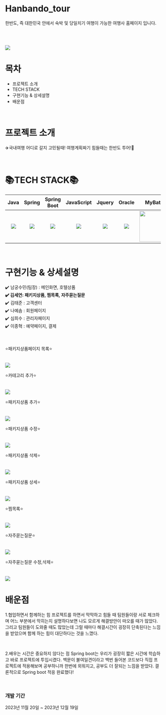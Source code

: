 <h1>Hanbando_tour</h1> 

<p>한반도, 즉 대한민국 안에서 숙박 및 당일치기 여행이 가능한 여행사 홈페이지 입니다.</p><br><br>

<img src="https://img1.daumcdn.net/thumb/R1280x0/?scode=mtistory2&fname=https%3A%2F%2Fblog.kakaocdn.net%2Fdn%2FGH1k0%2FbtsFz8rg4LG%2FpYKXLROjxHLbXq2EQpyNKK%2Fimg.png"><br>


<h1>목차</h1>
<ul>
 <li>프로젝트 소개</li>
 <li>TECH STACK</li>
 <li>구현기능 & 상세설명</li>
 <li>배운점</li>
</ul><br>

<h1>프로젝트 소개</h1>
<p>✈️국내여행 어디로 갈지 고민될때! 여행계획짜기 힘들때는 한반도 투어!🚅</p><br>

<h1>📚TECH STACK📚</h1>
<table>
<thead>
<tr>
<th align="center">Java</th>
<th align="center">Spring</th>
<th align="center">Spring Boot</th>
<th align="center">JavaScript</th>
<th align="center">Jquery</th>
<th align="center">Oracle</th>
<th align="center">MyBatis</th>
<th align="center">Apatch Tomcat</th>
<th align="center">HTML</th>
<th align="center">CSS</th>
</tr>
</thead>
<tbody>
<tr>
<td align="center"><a target="_blank" rel="noopener noreferrer nofollow" href="https://camo.githubusercontent.com/3853a9816bcc095cddc2bbc186ef09fc761889dbb6b0c76b62c7cb17f310c061/68747470733a2f2f696d672e736869656c64732e696f2f62616467652f4a4156412d3030373339363f7374796c653d666f722d7468652d6261646765266c6f676f3d6a617661266c6f676f436f6c6f723d7768697465"><img src="https://camo.githubusercontent.com/3853a9816bcc095cddc2bbc186ef09fc761889dbb6b0c76b62c7cb17f310c061/68747470733a2f2f696d672e736869656c64732e696f2f62616467652f4a4156412d3030373339363f7374796c653d666f722d7468652d6261646765266c6f676f3d6a617661266c6f676f436f6c6f723d7768697465" data-canonical-src="https://img.shields.io/badge/JAVA-007396?style=for-the-badge&amp;logo=java&amp;logoColor=white" style="max-width: 100%;"></a></td>
<td align="center"><a target="_blank" rel="noopener noreferrer nofollow" href="https://camo.githubusercontent.com/6a6a85d19cab8142db590f61939fb8f765f8ce1b7e0a000b657ef712a8eb5c6c/68747470733a2f2f696d672e736869656c64732e696f2f62616467652f537072696e672d3644423333463f7374796c653d666f722d7468652d6261646765266c6f676f3d537072696e67266c6f676f436f6c6f723d7768697465"><img src="https://camo.githubusercontent.com/6a6a85d19cab8142db590f61939fb8f765f8ce1b7e0a000b657ef712a8eb5c6c/68747470733a2f2f696d672e736869656c64732e696f2f62616467652f537072696e672d3644423333463f7374796c653d666f722d7468652d6261646765266c6f676f3d537072696e67266c6f676f436f6c6f723d7768697465" data-canonical-src="https://img.shields.io/badge/Spring-6DB33F?style=for-the-badge&amp;logo=Spring&amp;logoColor=white" style="max-width: 100%;"></a></td>
<td align="center"><a target="_blank" rel="noopener noreferrer nofollow" href="https://camo.githubusercontent.com/04066302efe2e1fbbd185940820d8a14236506132cab17068133242044977e77/68747470733a2f2f696d672e736869656c64732e696f2f62616467652f537072696e6720426f6f742d3644423333463f7374796c653d666f722d7468652d6261646765266c6f676f3d537072696e6720426f6f74266c6f676f436f6c6f723d79656c6c6f77"><img src="https://camo.githubusercontent.com/04066302efe2e1fbbd185940820d8a14236506132cab17068133242044977e77/68747470733a2f2f696d672e736869656c64732e696f2f62616467652f537072696e6720426f6f742d3644423333463f7374796c653d666f722d7468652d6261646765266c6f676f3d537072696e6720426f6f74266c6f676f436f6c6f723d79656c6c6f77" data-canonical-src="https://img.shields.io/badge/Spring Boot-6DB33F?style=for-the-badge&amp;logo=Spring Boot&amp;logoColor=yellow" style="max-width: 100%;"></a></td>
<td align="center"><a target="_blank" rel="noopener noreferrer nofollow" href="https://camo.githubusercontent.com/835ac33106b566924b6984fd422f9ce2ec7f07bf98906ee2f515034b1808c572/68747470733a2f2f696d672e736869656c64732e696f2f62616467652f6a6176617363726970742d4637444631453f7374796c653d666f722d7468652d6261646765266c6f676f3d6a617661736372697074266c6f676f436f6c6f723d626c61636b"><img src="https://camo.githubusercontent.com/835ac33106b566924b6984fd422f9ce2ec7f07bf98906ee2f515034b1808c572/68747470733a2f2f696d672e736869656c64732e696f2f62616467652f6a6176617363726970742d4637444631453f7374796c653d666f722d7468652d6261646765266c6f676f3d6a617661736372697074266c6f676f436f6c6f723d626c61636b" data-canonical-src="https://img.shields.io/badge/javascript-F7DF1E?style=for-the-badge&amp;logo=javascript&amp;logoColor=black" style="max-width: 100%;"></a></td>
<td align="center"><a target="_blank" rel="noopener noreferrer nofollow" href="https://camo.githubusercontent.com/46f1085c8c6ab706dcf920c1eb11ee984970811ebc574b33b7f3d126442260a5/68747470733a2f2f696d672e736869656c64732e696f2f62616467652f6a71756572792d3037363941443f7374796c653d666f722d7468652d6261646765266c6f676f3d6a7175657279266c6f676f436f6c6f723d7768697465"><img src="https://camo.githubusercontent.com/46f1085c8c6ab706dcf920c1eb11ee984970811ebc574b33b7f3d126442260a5/68747470733a2f2f696d672e736869656c64732e696f2f62616467652f6a71756572792d3037363941443f7374796c653d666f722d7468652d6261646765266c6f676f3d6a7175657279266c6f676f436f6c6f723d7768697465" data-canonical-src="https://img.shields.io/badge/jquery-0769AD?style=for-the-badge&amp;logo=jquery&amp;logoColor=white" style="max-width: 100%;"></a></td>
<td align="center"><a target="_blank" rel="noopener noreferrer nofollow" href="https://camo.githubusercontent.com/d61eb16e74c265915596a84a51d5b50229367ad16915ca42da51f1a021bb3750/68747470733a2f2f696d672e736869656c64732e696f2f62616467652f6d7973716c2d3434373941313f7374796c653d666f722d7468652d6261646765266c6f676f3d6d7973716c266c6f676f436f6c6f723d7768697465"><img <img src="https://img.shields.io/badge/oracle-F80000?style=flat-square&logo=oracle&logoColor=white"></a></td>
<td align="center"><a target="_blank" rel="noopener noreferrer nofollow" href="https://user-images.githubusercontent.com/101095613/211190135-eaa67f49-8db8-4dee-8e26-aa855c28134b.png"><img src="https://user-images.githubusercontent.com/101095613/211190135-eaa67f49-8db8-4dee-8e26-aa855c28134b.png" width="100px" style="max-width: 100%;"></a></td>
<td align="center"><a target="_blank" rel="noopener noreferrer nofollow" href="https://camo.githubusercontent.com/01ba213297f4896bdda99eae016a6b9893e2ace57009485c29d6892b712b1770/68747470733a2f2f696d672e736869656c64732e696f2f62616467652f61706163686520746f6d6361742d4638444337353f7374796c653d666f722d7468652d6261646765266c6f676f3d617061636865746f6d636174266c6f676f436f6c6f723d7768697465"><img src="https://camo.githubusercontent.com/01ba213297f4896bdda99eae016a6b9893e2ace57009485c29d6892b712b1770/68747470733a2f2f696d672e736869656c64732e696f2f62616467652f61706163686520746f6d6361742d4638444337353f7374796c653d666f722d7468652d6261646765266c6f676f3d617061636865746f6d636174266c6f676f436f6c6f723d7768697465" data-canonical-src="https://img.shields.io/badge/apache tomcat-F8DC75?style=for-the-badge&amp;logo=apachetomcat&amp;logoColor=white" style="max-width: 100%;"></a></td>
<td align="center"><a target="_blank" rel="noopener noreferrer nofollow" href="https://camo.githubusercontent.com/14d3cf38b5f77d23035e326a4c8709d6f771f08a554b8e30136a640084a08056/68747470733a2f2f696d672e736869656c64732e696f2f62616467652f68746d6c2d4533344632363f7374796c653d666f722d7468652d6261646765266c6f676f3d68746d6c35266c6f676f436f6c6f723d7768697465"><img src="https://camo.githubusercontent.com/14d3cf38b5f77d23035e326a4c8709d6f771f08a554b8e30136a640084a08056/68747470733a2f2f696d672e736869656c64732e696f2f62616467652f68746d6c2d4533344632363f7374796c653d666f722d7468652d6261646765266c6f676f3d68746d6c35266c6f676f436f6c6f723d7768697465" data-canonical-src="https://img.shields.io/badge/html-E34F26?style=for-the-badge&amp;logo=html5&amp;logoColor=white" style="max-width: 100%;"></a></td>
<td align="center"><a target="_blank" rel="noopener noreferrer nofollow" href="https://camo.githubusercontent.com/f432d617c378401551c4ba1fa6670f2e4e4ec6676cf3b8370096f3f8b66554ee/68747470733a2f2f696d672e736869656c64732e696f2f62616467652f6373732d3135373242363f7374796c653d666f722d7468652d6261646765266c6f676f3d63737333266c6f676f436f6c6f723d7768697465"><img src="https://camo.githubusercontent.com/f432d617c378401551c4ba1fa6670f2e4e4ec6676cf3b8370096f3f8b66554ee/68747470733a2f2f696d672e736869656c64732e696f2f62616467652f6373732d3135373242363f7374796c653d666f722d7468652d6261646765266c6f676f3d63737333266c6f676f436f6c6f723d7768697465" data-canonical-src="https://img.shields.io/badge/css-1572B6?style=for-the-badge&amp;logo=css3&amp;logoColor=white" style="max-width: 100%;"></a></td>
</tr>
</tbody>
</table><br>

<h1>구현기능 & 상세설명</h1>
✔️ 남궁수민(팀장) : 메인화면, 호텔상품<br>
<border><strong>✔️ 김세연: 패키지상품, 찜목록, 자주묻는질문</strong></border><br>
✔️ 김태준 : 고객센터<br>
✔️ 나예솜 : 회원페이지<br>
✔️ 심희수 : 관리자페이지<br>
✔️ 이종혁 : 예약페이지, 결제<br><br><br>

<p>⭐패키지상품페이지 목록⭐</p><br>
<img src="https://blog.kakaocdn.net/dn/bgM6XF/btsFCZGriwH/KoTaXKD1EizShDbbkCSbIK/img.gif"><br>

<p>⭐카테고리 추가⭐</p><br>
<img src="https://blog.kakaocdn.net/dn/ulUFg/btsFC0L9IkK/0NenR6LtTBUvjbJazu2tAK/img.gif"><br>


<p>⭐패키지상품 추가⭐</p><br>
<img src="https://blog.kakaocdn.net/dn/VXZfu/btsFA8LadhO/6GHoXHQt6GoECUyI2iwf9k/img.gif"><br>

<p>⭐패키지상품 수정⭐</p><br>
<img src="https://blog.kakaocdn.net/dn/8t62u/btsFAhPcefc/b6m6Bmtkb9aPBhKK7RRLCk/img.gif"><br>


<p>⭐패키지상품 삭제⭐</p><br>
<img src="https://blog.kakaocdn.net/dn/bduxhk/btsFD7jOVPp/7fRXu2zdGIqwAvU02bHww0/img.gif"><br>


<p>⭐패키지상품 상세⭐</p><br>
<img src="https://blog.kakaocdn.net/dn/9hXQv/btsFDEPILJT/6Ewt7Ki2kD3kJn0mK4kvkK/img.gif"><br>

<p>⭐찜목록⭐</p><br>
<img src="https://blog.kakaocdn.net/dn/dijBPA/btsFB1x8TTM/vskPXKnKMdBXBkct3BWQak/img.gif"><br>

<p>⭐자주묻는질문⭐</p><br>
<img src="https://blog.kakaocdn.net/dn/lh9hD/btsFDDcd3Jc/KRdxtS3K9toD5nBFr2GkOK/img.gif"><br>

<p>⭐자주묻는질문 수정,삭제⭐</p><br>
<img src="https://blog.kakaocdn.net/dn/1bMC3/btsFB8w828p/iJLkvHiwbNim6CGzHb2Njk/img.gif"><br>


<h1>배운점</h1>

<p>1.협업하면서 함께하는 힘
프로젝트를 하면서 막막하고 힘들 때 팀원들이랑 서로 체크하며 어느 부분에서 막히는지 설명하다보면 나도 모르게 해결방안이 떠오를 때가 많았다. 그리고 팀원들이 도와줄 때도 많았는데 그럴 때마다 해결시간이 굉장히 단축된다는 느낌을 받았으며 함께 하는 힘이 대단하다는 것을 느꼈다.</p><br>
<p>2.배우는 시간은 중요하지 않다는 점
Spring boot는 우리가 굉장히 짧은 시간에 학습하고 바로 프로젝트에 투입시켰다. 백문이 불여일견이라고 백번 들어본 코드보다 직접 프로젝트에 적용해보며 공부하니까 한번에 외워지고, 공부도 더 잘되는 느낌을 받았다. 결론적으로 Spring boot 적응 완료했다!</p><br>


### 개발 기간
2023년 11월 20일 ~ 2023년 12월 19일  


